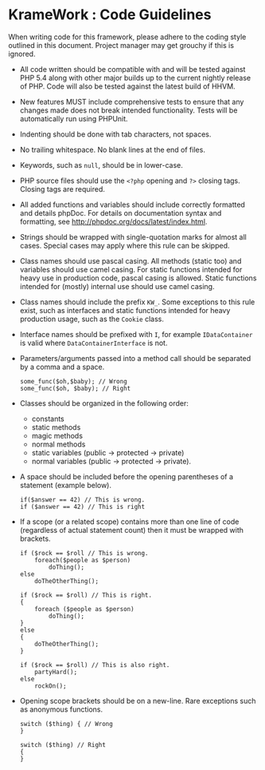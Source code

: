 # KrameWork : Code Guidelines

When writing code for this framework, please adhere to the coding style outlined in this document. Project manager may get grouchy if this is ignored.

+ All code written should be compatible with and will be tested against PHP 5.4 along with other major builds up to the current nightly release of PHP. Code will also be tested against the latest build of HHVM.

+ New features MUST include comprehensive tests to ensure that any changes made does not break intended functionality. Tests will be automatically run using PHPUnit.

+ Indenting should be done with tab characters, not spaces.

+ No trailing whitespace. No blank lines at the end of files.

+ Keywords, such as `null`, should be in lower-case.

+  PHP source files should use the `<?php` opening and  `?>` closing tags. Closing tags are required.

+ All added functions and variables should include correctly formatted and details phpDoc. For details on documentation syntax and formatting, see http://phpdoc.org/docs/latest/index.html.

+ Strings should be wrapped with single-quotation marks for almost all cases. Special cases may apply where this rule can be skipped.

+ Class names should use pascal casing. All methods (static too) and variables should use camel casing. For static functions intended for heavy use in production code, pascal casing is allowed. Static functions intended for (mostly) internal use should use camel casing.

+ Class names should include the prefix `KW_`. Some exceptions to this rule exist, such as interfaces and static functions intended for heavy production usage, such as the `Cookie` class.

+ Interface names should be prefixed with `I`, for example `IDataContainer` is valid where `DataContainerInterface` is not.

+ Parameters/arguments passed into a method call should be separated by a comma and a space.
  ```
  some_func($oh,$baby); // Wrong
  some_func($oh, $baby); // Right
  ```

+ Classes should be organized in the following order:
  + constants
  + static methods
  + magic methods
  + normal methods
  + static variables (public -> protected -> private)
  + normal variables (public -> protected -> private).


+ A space should be included before the opening parentheses of a statement (example below).

  ```
  if($answer == 42) // This is wrong.
  if ($answer == 42) // This is right
  ```


+ If a scope (or a related scope) contains more than one line of code (regardless of actual statement count) then it must be wrapped with brackets.

  ```
  if ($rock == $roll // This is wrong.
      foreach($people as $person)
          doThing();
  else
      doTheOtherThing();

  if ($rock == $roll) // This is right.
  {
      foreach ($people as $person)
          doThing();
  }
  else
  {
      doTheOtherThing();
  }

  if ($rock == $roll) // This is also right.
      partyHard();
  else
      rockOn();
  ```

+ Opening scope brackets should be on a new-line. Rare exceptions such as anonymous functions.

  ```
  switch ($thing) { // Wrong
  }

  switch ($thing) // Right
  {
  }
  ```